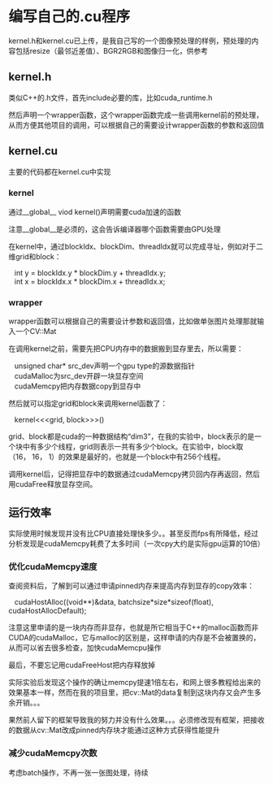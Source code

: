 # 编写自己的.cu程序
kernel.h和kernel.cu已上传，是我自己写的一个图像预处理的样例，预处理的内容包括resize（最邻近差值）、BGR2RGB和图像归一化，供参考

## kernel.h
类似C++的.h文件，首先include必要的库，比如cuda_runtime.h

然后声明一个wrapper函数，这个wrapper函数完成一些调用kernel前的预处理，从而方便其他项目的调用，可以根据自己的需要设计wrapper函数的参数和返回值

## kernel.cu
主要的代码都在kernel.cu中实现
### kernel
通过__global__ viod kernel()声明需要cuda加速的函数

注意__global__是必须的，这会告诉编译器哪个函数需要由GPU处理

在kernel中，通过blockIdx、blockDim、threadIdx就可以完成寻址，例如对于二维grid和block：

&nbsp;&nbsp;&nbsp;int y = blockIdx.y * blockDim.y + threadIdx.y;  
&nbsp;&nbsp;&nbsp;int x = blockIdx.x * blockDim.x + threadIdx.x;

### wrapper
wrapper函数可以根据自己的需要设计参数和返回值，比如做单张图片处理那就输入一个CV::Mat

在调用kernel之前，需要先把CPU内存中的数据搬到显存里去，所以需要：

&nbsp;&nbsp;&nbsp;unsigned char* src_dev声明一个gpu type的源数据指针  
&nbsp;&nbsp;&nbsp;cudaMalloc为src_dev开辟一块显存空间  
&nbsp;&nbsp;&nbsp;cudaMemcpy把内存数据copy到显存中

然后就可以指定grid和block来调用kernel函数了：

&nbsp;&nbsp;&nbsp;kernel<<<grid, block>>>()

grid、block都是cuda的一种数据结构“dim3”，在我的实验中，block表示的是一个块中有多少个线程，grid则表示一共有多少个block。在实验中，block取（16， 16， 1）的效果是最好的，也就是一个block中有256个线程。

调用kernel后，记得把显存中的数据通过cudaMemcpy拷贝回内存再返回，然后用cudaFree释放显存空间。

## 运行效率
实际使用时候发现并没有比CPU直接处理快多少。。甚至反而fps有所降低，经过分析发现是cudaMemcpy耗费了太多时间（一次cpy大约是实际gpu运算的10倍）

### 优化cudaMemcpy速度
查阅资料后，了解到可以通过申请pinned内存来提高内存到显存的copy效率：

&nbsp;&nbsp;&nbsp;cudaHostAlloc((void**)&data, batchsize\*size\*sizeof(float), cudaHostAllocDefault);

注意这里申请的是一块内存而非显存，也就是所它相当于C++的malloc函数而非CUDA的cudaMalloc，它与malloc的区别是，这样申请的内存是不会被置换的，从而可以省去很多检查，加快cudaMemcpu操作

最后，不要忘记用cudaFreeHost把内存释放掉

实际实验后发现这个操作的确让memcpy提速1倍左右，和网上很多教程给出来的效果基本一样，然而在我的项目里，把cv::Mat的data复制到这块内存又会产生多余开销。。。

果然前人留下的框架导致我的努力并没有什么效果。。。必须修改现有框架，把接收的数据从cv::Mat改成pinned内存块才能通过这种方式获得性能提升

### 减少cudaMemcpy次数
考虑batch操作，不再一张一张图处理，待续
